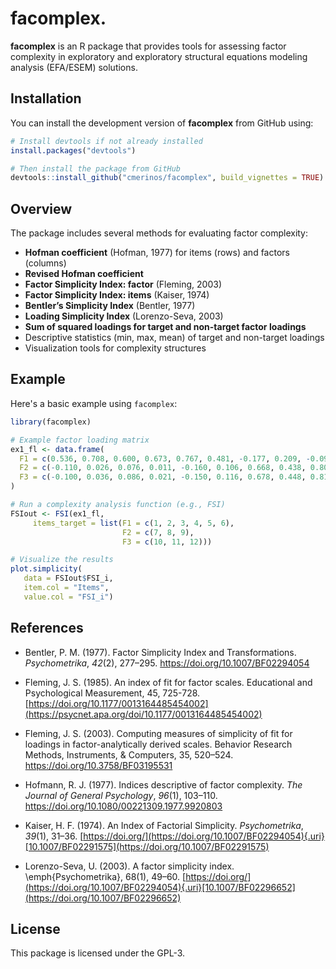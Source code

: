 # facomplex.

**facomplex** is an R package that provides tools for assessing factor complexity in exploratory and exploratory structural equations modeling analysis (EFA/ESEM) solutions.

<!-- badges: start -->

<!-- badges: end -->

## Installation

You can install the development version of **facomplex** from GitHub using:

``` r
# Install devtools if not already installed
install.packages("devtools")

# Then install the package from GitHub
devtools::install_github("cmerinos/facomplex", build_vignettes = TRUE)
```

## Overview

The package includes several methods for evaluating factor complexity:

-   **Hofman coefficient** (Hofman, 1977) for items (rows) and factors (columns)
-   **Revised Hofman coefficient**
-   **Factor Simplicity Index: factor** (Fleming, 2003)
-   **Factor Simplicity Index: items** (Kaiser, 1974)
-   **Bentler’s Simplicity Index** (Bentler, 1977)
-   **Loading Simplicity Index** (Lorenzo-Seva, 2003)
-   **Sum of squared loadings for target and non-target factor loadings**
-   Descriptive statistics (min, max, mean) of target and non-target loadings
-   Visualization tools for complexity structures

## Example

Here's a basic example using `facomplex`:

``` r
library(facomplex)

# Example factor loading matrix
ex1_fl <- data.frame(
  F1 = c(0.536, 0.708, 0.600, 0.673, 0.767, 0.481, -0.177, 0.209, -0.097, -0.115, 0.047, 0.024),
  F2 = c(-0.110, 0.026, 0.076, 0.011, -0.160, 0.106, 0.668, 0.438, 0.809, 0.167, 0.128, 0.041),
  F3 = c(-0.100, 0.036, 0.086, 0.021, -0.150, 0.116, 0.678, 0.448, 0.819, 0.577, 0.738, 0.751)
)

# Run a complexity analysis function (e.g., FSI)
FSIout <- FSI(ex1_fl,  
     items_target = list(F1 = c(1, 2, 3, 4, 5, 6),
                         F2 = c(7, 8, 9),
                         F3 = c(10, 11, 12)))

# Visualize the results
plot.simplicity(
   data = FSIout$FSI_i,
   item.col = "Items",
   value.col = "FSI_i")
```

## References

-   Bentler, P. M. (1977). Factor Simplicity Index and Transformations. *Psychometrika*, *42*(2), 277–295. <https://doi.org/10.1007/BF02294054>

-   Fleming, J. S. (1985). An index of fit for factor scales. Educational and Psychological Measurement, 45, 725-728. [https://doi.org/10.1177/0013164485454002](https://psycnet.apa.org/doi/10.1177/0013164485454002)

-   Fleming, J. S. (2003). Computing measures of simplicity of fit for loadings in factor-analytically derived scales. Behavior Research Methods, Instruments, & Computers, 35, 520–524. <https://doi.org/10.3758/BF03195531>

-   Hofmann, R. J. (1977). Indices descriptive of factor complexity. *The Journal of General Psychology*, *96*(1), 103–110. <https://doi.org/10.1080/00221309.1977.9920803>

-   Kaiser, H. F. (1974). An Index of Factorial Simplicity. *Psychometrika*, *39*(1), 31–36. [https://doi.org/](https://doi.org/10.1007/BF02294054){.uri}[10.1007/BF02291575](https://doi.org/10.1007/BF02291575)

-   Lorenzo-Seva, U. (2003). A factor simplicity index. \emph{Psychometrika}, 68(1), 49–60. [https://doi.org/](https://doi.org/10.1007/BF02294054){.uri}[10.1007/BF02296652](https://doi.org/10.1007/BF02296652)

## License

This package is licensed under the GPL-3.
